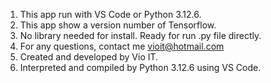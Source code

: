 1) This app run with VS Code or Python 3.12.6.
2) This app show a version number of Tensorflow.
3) No library needed for install. Ready for run .py file directly.
4) For any questions, contact me vioit@hotmail.com
5) Created and developed by Vio IT.
6) Interpreted and compiled by Python 3.12.6 using VS Code.
